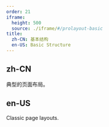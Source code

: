 ```yaml
---
order: 21
iframe:
  height: 500
  source: ./iframe/#/prolayout-basic
title:
  zh-CN: 基本结构
  en-US: Basic Structure
---
```


## zh-CN

典型的页面布局。

## en-US

Classic page layouts.



